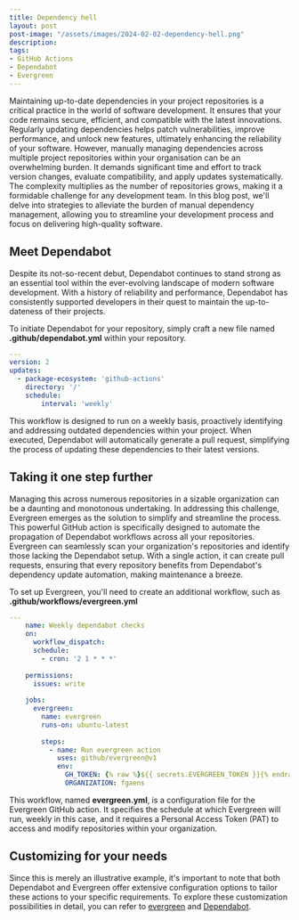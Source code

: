 ```yaml
---
title: Dependency hell
layout: post
post-image: "/assets/images/2024-02-02-dependency-hell.png"
description: 
tags:
- GitHub Actions
- Dependabot
- Evergreen
---
```


Maintaining up-to-date dependencies in your project repositories is a critical practice in the world of software development. It ensures that your code remains secure, efficient, and compatible with the latest innovations. Regularly updating dependencies helps patch vulnerabilities, improve performance, and unlock new features, ultimately enhancing the reliability of your software.
However, manually managing dependencies across multiple project repositories within your organisation can be an overwhelming burden. It demands significant time and effort to track version changes, evaluate compatibility, and apply updates systematically. The complexity multiplies as the number of repositories grows, making it a formidable challenge for any development team. In this blog post, we'll delve into strategies to alleviate the burden of manual dependency management, allowing you to streamline your development process and focus on delivering high-quality software.

## Meet Dependabot
Despite its not-so-recent debut, Dependabot continues to stand strong as an essential tool within the ever-evolving landscape of modern software development. With a history of reliability and performance, Dependabot has consistently supported developers in their quest to maintain the up-to-dateness of their projects.

To initiate Dependabot for your repository, simply craft a new file named **.github/dependabot.yml** within your repository.

```yaml
---
version: 2
updates:
  - package-ecosystem: 'github-actions'
    directory: '/'
    schedule:
        interval: 'weekly'
```

This workflow is designed to run on a weekly basis, proactively identifying and addressing outdated dependencies within your project. When executed, Dependabot will automatically generate a pull request, simplifying the process of updating these dependencies to their latest versions. 

## Taking it one step further
Managing this across numerous repositories in a sizable organization can be a daunting and monotonous undertaking. In addressing this challenge, Evergreen emerges as the solution to simplify and streamline the process. This powerful GitHub action is specifically designed to automate the propagation of Dependabot workflows across all your repositories. Evergreen can seamlessly scan your organization's repositories and identify those lacking the Dependabot setup. With a single action, it can create pull requests, ensuring that every repository benefits from Dependabot's dependency update automation, making maintenance a breeze.

To set up Evergreen, you'll need to create an additional workflow, such as **.github/workflows/evergreen.yml**

```yaml
---
    name: Weekly dependabot checks
    on:
      workflow_dispatch:
      schedule:
        - cron: '2 1 * * *'
    
    permissions:
      issues: write
    
    jobs:
      evergreen:
        name: evergreen
        runs-on: ubuntu-latest
    
        steps:
          - name: Run evergreen action
            uses: github/evergreen@v1
            env:
              GH_TOKEN: {% raw %}${{ secrets.EVERGREEN_TOKEN }}{% endraw %}
              ORGANIZATION: fgaens
```

This workflow, named **evergreen.yml**, is a configuration file for the Evergreen GitHub action. It specifies the schedule at which Evergreen will run, weekly in this case, and it requires a Personal Access Token (PAT) to access and modify repositories within your organization. 

## Customizing for your needs
Since this is merely an illustrative example, it's important to note that both Dependabot and Evergreen offer extensive configuration options to tailor these actions to your specific requirements. To explore these customization possibilities in detail, you can refer to [evergreen](https://github.com/github/evergreen) and [Dependabot](https://docs.github.com/en/code-security/dependabot/dependabot-alerts/about-dependabot-alerts).